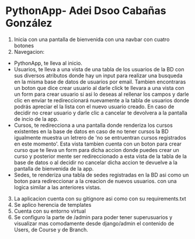 # PythonApp- Adei Dsoo Cabañas González

1. Inicia con una pantalla de bienvenida con una navbar con cuatro botones
2. Navegacion: 
 - PythonApp, te lleva al inicio. 
 - Usuarios, te lleva a una vista de una tabla de los usuarios de la BD con sus diversos atributos donde hay un input para realizar una busqueda en la misma base de datos de usuarios por email.
 Tambien encontraras un boton que dice crear usuario al darle click te llevara a una vista con un form para crear usuario si asi lo deseas al rellenar los campos y darle clic en enviar te redireccionará nuevamente a la tabla de usuarios donde podrás apreciar el la lista con el nuevo usuario creado. En caso de decidir no crear usuario y darle clic a cancelar te devolvera a la pantalla de incio de la app. 
 - Cursos, te redirecciona a una pantalla donde renderiza los cursos existentes en la base de datos en caso de no tener cursos la BD igualmente muestra un letrero de 'no se entruentran cursos registrados en este momento'. Esta vista tambien cuenta con un boton para crear curso que te lleva un form para dicha accion donde puedes crear un curso y posterior mente ser redireccionado a esta vista de la tabla de la base de datos o al decidir no cancelar dicha accion te devuelve a la pantalla de bienvenida de la app.
 - Sedes, te renderiza una tabla de sedes registradas en la BD  asi como un boton para redireccionar a la creacion de nuevos usuarios. con una logica similar a las anteriores vistas.

3. La aplicacion cuenta con su gitignore asi como con su requirements.txt 
4. Se aplico herencia de templates
5. Cuenta con su entorno virtual
6. Se configuro la parte de /admin para poder tener superusuarios y visualizar mas comodamente desde django/admin el contenido de Users, de Course y de Branch.


